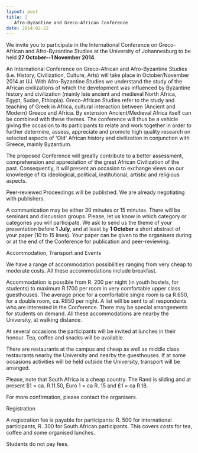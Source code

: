 ```yaml
---
layout: post
title: |
   Afro-Byzantine and Greco-African Conference
date: 2014-02-22
---
```


We invite you to participate in the International Conference on
Greco-African and Afro-Byzantine Studies at the University of
Johannesburg to be held **27 October--1 November 2014**.

An
International Conference on Greco-African and Afro-Byzantine Studies
(i.e. History, Civilization, Culture, Arts) will take place in
October/November 2014 at UJ. With Afro-Byzantine Studies we understand
the study of the African civilizations of which the development was
influenced by Byzantine history and civilization (mainly late ancient
and medieval North Africa, Egypt, Sudan, Ethiopia). Greco-African
Studies refer to the study and teaching of Greek in Africa, cultural
interaction between (Ancient and Modern) Greece and Africa. By extension
Ancient/Medieval Africa itself can be combined with these themes. The
conference will thus be a vehicle giving the occasion to its
participants to relate and work together in order to further determine,
assess, appreciate and promote high quality research on selected aspects
of 'Old' African history and civilization in conjunction with Greece,
mainly Byzantium.

The proposed Conference will greatly
contribute to a better assessment, comprehension and appreciation of the
great African Civilization of the past. Consequently, it will present an
occasion to exchange views on our knowledge of its ideological,
political, institutional, artistic and religious
aspects.

Peer-reviewed Proceedings will be published. We are
already negotiating with publishers.

A communication may be
either 30 minutes or 15 minutes. There will be seminars and discussion
groups. Please, let us know in which category or categories you will
participate. We ask to send us the theme of your presentation before **1
July**, and at least by **1 October** a short abstract of your paper (10
to 15 lines). Your paper can be given to the organisers during or at the
end of the Conference for publication and
peer-reviewing.

Accommodation, Transport and
Events

We have a range of accommodation possibilities ranging
from very cheap to moderate costs. All these accommodations include
breakfast.

Accommodation is possible from R. 200 per night
(in youth hostels, for students) to maximum R.1700 per room in very
comfortable upper class guesthouses. The average price for a comfortable
single room is ca R.650, for a double room, ca. R850 per night. A list
will be sent to all respondents who are interested in the Conference.
There may be special arrangements for students on demand. All these
accommodations are nearby the University, at walking
distance.

At several occasions the participants will be
invited at lunches in their honour. Tea, coffee and snacks will be
available.

There are restaurants at the campus and cheap as
well as middle class restaurants nearby the University and nearby the
guesthouses. If at some occasions activities will be held outside the
University, transport will be arranged.

Please, note that
South Africa is a cheap country. The Rand is sliding and at present $1
= ca. R.11.50, Euro 1 = ca R. 15 and ₤1 = ca R.18.

For more
confirmation, please contact the
organisers.

Registration

A registration fee is
payable for participants: R. 500 for international participants, R. 300
for South African participants. This covers costs for tea, coffee and
some organised lunches.

Students do not pay fees.
